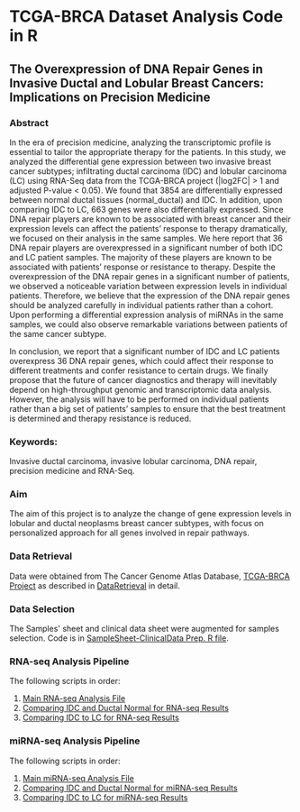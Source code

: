 # TCGA-BRCA Dataset Analysis Code in R

## The Overexpression of DNA Repair Genes in Invasive Ductal and Lobular Breast Cancers: Implications on Precision Medicine

### Abstract

In the era of precision medicine, analyzing the transcriptomic profile is essential to tailor the appropriate therapy for the patients. In this study, we analyzed the differential gene expression between two invasive breast cancer subtypes; infiltrating ductal carcinoma (IDC) and lobular carcinoma (LC) using RNA-Seq data from the TCGA-BRCA project (|log2FC| > 1 and adjusted P-value < 0.05). We found that 3854 are differentially expressed between normal ductal tissues (normal_ductal) and IDC. In addition, upon comparing IDC to LC, 663 genes were also differentially expressed. Since DNA repair players are known to be associated with breast cancer and their expression levels can affect the patients’ response to therapy dramatically, we focused on their analysis in the same samples. We here report that 36 DNA repair players are overexpressed in a significant number of both IDC and LC patient samples. The majority of these players are known to be associated with patients’ response or resistance to therapy. Despite the overexpression of the DNA repair genes in a significant number of patients, we observed a noticeable variation between expression levels in individual patients. Therefore, we believe that the expression of the DNA repair genes should be analyzed carefully in individual patients rather than a cohort. Upon performing a differential expression analysis of miRNAs in the same samples, we could also observe remarkable variations between patients of the same cancer subtype.

In conclusion, we report that a significant number of IDC and LC patients overexpress 36 DNA repair genes, which could affect their response to different treatments and confer resistance to certain drugs. We finally propose that the future of cancer diagnostics and therapy will inevitably depend on high-throughput genomic and transcriptomic data analysis. However, the analysis will have to be performed on individual patients rather than a big set of patients’ samples to ensure that the best treatment is determined and therapy resistance is reduced. 

### Keywords: 

Invasive ductal carcinoma, invasive lobular carcinoma, DNA repair, precision medicine and RNA-Seq.

### Aim

The aim of this project is to analyze the change of gene expression levels in lobular and ductal neoplasms breast cancer subtypes, with focus on personalized approach for all genes involved in repair pathways. 

### Data Retrieval

Data were obtained from The Cancer Genome Atlas Database, [TCGA-BRCA Project](https://portal.gdc.cancer.gov/projects/TCGA-BRCA "TCGA-BRCA Project Page") as described in [DataRetrieval](./DataRetrieval.md) in detail. 

### Data Selection

The Samples' sheet and clinical data sheet were augmented for samples selection. Code is in [SampleSheet-ClinicalData Prep. R file](./scripts/sample.sheet_clinical_prep.R).

### RNA-seq Analysis Pipeline

The following scripts in order:

1. [Main RNA-seq Analysis File](./scripts/main.rna.R)
2. [Comparing IDC and Ductal Normal for RNA-seq Results](./scripts/idc.R)
3. [Comparing IDC to LC for RNA-seq Results](./scripts/idc.lc.R)

### miRNA-seq Analysis Pipeline

The following scripts in order:

1. [Main miRNA-seq Analysis File](./scripts/main.mirna.R)
2. [Comparing IDC and Ductal Normal for miRNA-seq Results](./scripts/mirna-idc.R)
3. [Comparing IDC to LC for miRNA-seq Results](./scripts/mirna.idclc.R)

